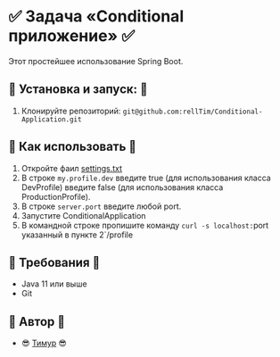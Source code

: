 # :white_check_mark: Задача «Conditional приложение» :white_check_mark:

Этот простейшее использование Spring Boot.

## :red_circle: Установка и запуск: :red_circle:

1. Клонируйте репозиторий: `git@github.com:rellTim/Conditional-Application.git`

## :red_circle: Как использовать :red_circle:

1. Откройте фаил [settings.txt](https://github.com/rellTim/Conditional-Application/blob/main/src/main/resources/application.properties)
2. В строке `my.profile.dev` введите true (для использования класса DevProfile) введите false (для использования класса ProductionProfile).
3. В строке `server.port` введите любой port.
4. Запустите ConditionalApplication
5. В командной строке пропишите команду `curl -s localhost:`port указанный в пункте 2`/profile
   
## :red_circle: Требования :red_circle:

- Java 11 или выше
- Git

## :red_circle: Автор :red_circle:

- :sunglasses: [Тимур](https://github.com/rellTim) :sunglasses:

